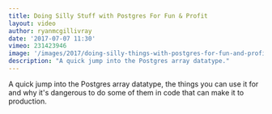 ```yaml
---
title: Doing Silly Stuff with Postgres For Fun & Profit
layout: video
author: ryanmcgillivray
date: '2017-07-07 11:30'
vimeo: 231423946
image: '/images/2017/doing-silly-things-with-postgres-for-fun-and-profit-ryan-macgillivray.jpg'
description: "A quick jump into the Postgres array datatype."
---
```


A quick jump into the Postgres array datatype, the things you can use it for and why it's dangerous to do some of them in code that can make it to production.
